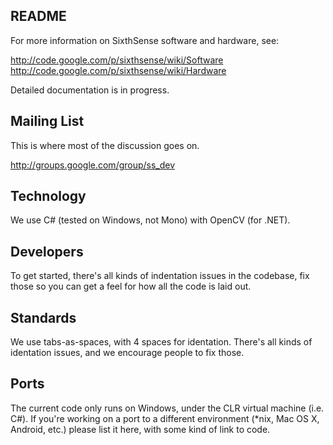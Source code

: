 README
------

For more information on SixthSense software and hardware, see:

 http://code.google.com/p/sixthsense/wiki/Software
 http://code.google.com/p/sixthsense/wiki/Hardware

Detailed documentation is in progress.

Mailing List
------------

This is where most of the discussion goes on.

http://groups.google.com/group/ss_dev

Technology
-----------
We use C# (tested on Windows, not Mono) with OpenCV (for .NET).

Developers
----------

To get started, there's all kinds of indentation issues in the codebase, fix those so you can get a feel for how all the code is laid out.

Standards
---------

We use tabs-as-spaces, with 4 spaces for identation. There's all kinds of identation issues, and we encourage people to fix those.

Ports
---------
The current code only runs on Windows, under the CLR virtual machine (i.e. C#). 
If you're working on a port to a different environment (*nix, Mac OS X, Android, etc.) please list it here, with some kind of link to code.


